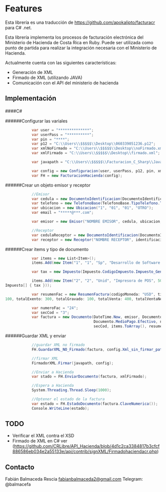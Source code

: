 # Features

Esta librería es una traducción de https://github.com/apokalipto/facturacr para C# .net.

Esta librería implementa los procesos de facturación electrónica del Ministerio de Hacienda de Costa Rica en Ruby. Puede ser utilizada 
como punto de partida para realizar la integración necesaria con el Ministerio de Hacienda.

Actualmente cuenta con las siguientes características:

- Generación de XML
-   Firmado de XML (utilizando JAVA)
-   Comunicación con el API del ministerio de hacienda

## Implementación

####C#　

######Configurar las variales
```c#
            var user = "**************";
            var userPass = "**********";
            var pin = "****";
            var p12 = "C:\\Users\\$$$$$\\Desktop\\060339051236.p12";
            var xmlNoFirmado = "C:\\Users\\$$$$$\\Desktop\\noFirmado.xml";
            var xmlFirmado = "C:\\Users\\$$$$$\\Desktop\\firmado.xml";

            var javapath = "C:\\Users\\$$$$$\\Facturacion_C_Sharp\\Java_bin\\signer.jar";

            var config = new Configuracion(user, userPass, p12, pin, xmlNoFirmado, xmlFirmado);
            var FH = new FacturacionHacienda(config);
```

######Crear un objeto emisor y receptor
```c#
            //Emisor
            var cedula = new DocumentoIdentificacion(DocumentoIdentificacion.TipoIdentificacion.Cedula_Fisica, "202220222");
            var telefono = new TelefonoBase(TelefonoBase.TipoTelefono.Telefono, "506", "88888888");
            var ubicacion = new Ubicacion("1", "01", "01", "OTRO");
            var email = "*****@***.com";

            var emisor = new Emisor("NOMBRE EMISOR", cedula, ubicacion, email);

            //Receptor
            var cedulaReceptor = new DocumentoIdentificacion(DocumentoIdentificacion.TipoIdentificacion.Cedula_Fisica, "101110111");
            var receptor = new Receptor("NOMBRE RECEPTOR", identificacion: cedulaReceptor);
```
######Crear items y tipo de documento
```c#
            var items = new List<Item>();
            items.Add(new Item("1", "1", "Sp", "Desarrollo de Software y Mantenimiento", 300, 300, 300, 300, new string[] { "001" }));

            var tax = new Impuesto(Impuesto.CodigoImpuesto.Impuesto_General_sobre_las_Ventas, 13, (float)(100 * 0.13));

            items.Add(new Item("2", "2", "Unid", "Impresora de POS", 50, 100, 100, 113, new string[] { "002" }, impuestos: new 
Impuesto[] { tax }));

            var resumenFac = new ResumenFactura(codigoMoneda: "USD", tipoCambio: 575, totalServExentos: 300, totalMercanciasGravadas: 
100, totalExento: 300, totalGravado: 100, totalVenta: 400, totalVentaNeta: 400, totalImpuesto: 13, totalComprobante: 413);

            var numeroFac = "24";
            var secCod = "3";
            var factura = new Documento(DateTime.Now, emisor, Documento.CondicionVenta.Contado,
                                        Documento.MedioPago.Efectivo, numeroFac, Documento.TipoDocumento.Factura_Electronica,
                                        secCod, items.ToArray(), resumenFac, Documento.SituacionDocumento.Normal, receptor);
```
######Guardar XML y enviar
```c#
            //guardar XML no firmado
            FH.GuardarXML_NO_Firmado(factura, config.Xml_sin_firmar_path);

            //firmar XML
            FirmadorXML.Firmar(javapath, config);

            //Enviar a Hacienda
            var stado = FH.EnviarDocumento(factura, xmlFirmado);

            //Espera a Hacienda
            System.Threading.Thread.Sleep(1000);

			//Optener el estado de la factura
            var estado = FH.EstadoDocumento(factura.ClaveNumerica());
            Console.WriteLine(estado);
```

## TODO

- Verificar el XML contra el XSD
- Firmado de XML en C# ver 
(https://github.com/CRLibre/API_Hacienda/blob/4d1c2ca3384817b3cfcf886586eb034e2a55133e/api/contrib/signXML/Firmadohaciendacr.php)

## Contacto
Fabián Balmaceda Rescia
fabianbalmaceda2@gmail.com
Telegram: @balmacefa



